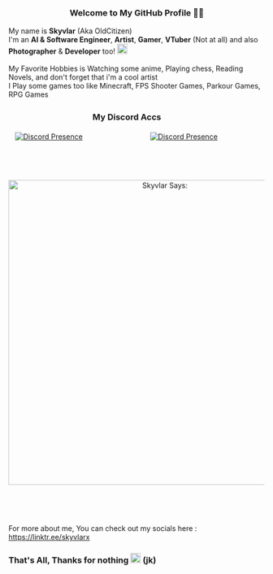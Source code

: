 ### ㅤㅤㅤㅤㅤㅤㅤㅤWelcome to My GitHub Profile 👋🏻
My name is **Skyvlar** (Aka OldCitizen) <br />
I'm an **AI & Software Engineer**, **Artist**, **Gamer**, **VTuber** (Not at all) and also **Photographer** & **Developer** too! <img src="https://i.imgur.com/cgRIRHM.png" alt="Emoji" width="20"/>
<br />
<br />
My Favorite Hobbies is Watching some anime, Playing chess, Reading Novels, and don't forget that i'm a cool artist <br />
I Play some games too like Minecraft, FPS Shooter Games, Parkour Games, RPG Games <br />

### ㅤㅤㅤㅤㅤㅤㅤㅤㅤㅤㅤMy Discord Accs 

ㅤ[![Discord Presence](https://lanyard.cnrad.dev/api/1024297429127933952?theme=light&idleMessage=Just%20Chilling.&showDisplayName=true&hideStatus=true)](https://discord.com/users/1024297429127933952)
ㅤㅤㅤㅤㅤㅤㅤㅤㅤㅤ[![Discord Presence](https://lanyard.cnrad.dev/api/860677401884622879?idleMessage=Mystery%20(Account%20for%20Business%20Requests%20Only))](https://discord.com/users/860677401884622879) 

## ㅤㅤㅤㅤㅤㅤㅤㅤㅤㅤㅤㅤㅤㅤㅤㅤㅤ ㅤ  
<p align="center">
  <img src="https://cdn.discordapp.com/attachments/1337351614327033928/1418298192524611768/2222222_1_1.png?ex=68cd9c9f&is=68cc4b1f&hm=bb0cdaaf0e0e0e44d5375bdd83e956733a04164ae030d8d9e8ace185184ecd7e&" alt="Skyvlar Says:" width="600"/>
</p>

## ㅤㅤㅤㅤㅤㅤㅤㅤㅤㅤㅤㅤㅤㅤㅤㅤㅤ
For more about me, You can check out my socials here : https://linktr.ee/skyvlarx

### That's All, Thanks for nothing <img src="https://i.imgur.com/vJzh37p.gif" alt="Eating" width="20"/> (jk)

